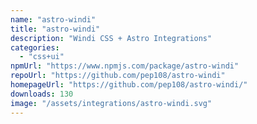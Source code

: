 ```yaml
---
name: "astro-windi"
title: "astro-windi"
description: "Windi CSS + Astro Integrations"
categories:
  - "css+ui"
npmUrl: "https://www.npmjs.com/package/astro-windi"
repoUrl: "https://github.com/pep108/astro-windi"
homepageUrl: "https://github.com/pep108/astro-windi/"
downloads: 130
image: "/assets/integrations/astro-windi.svg"
---
```

